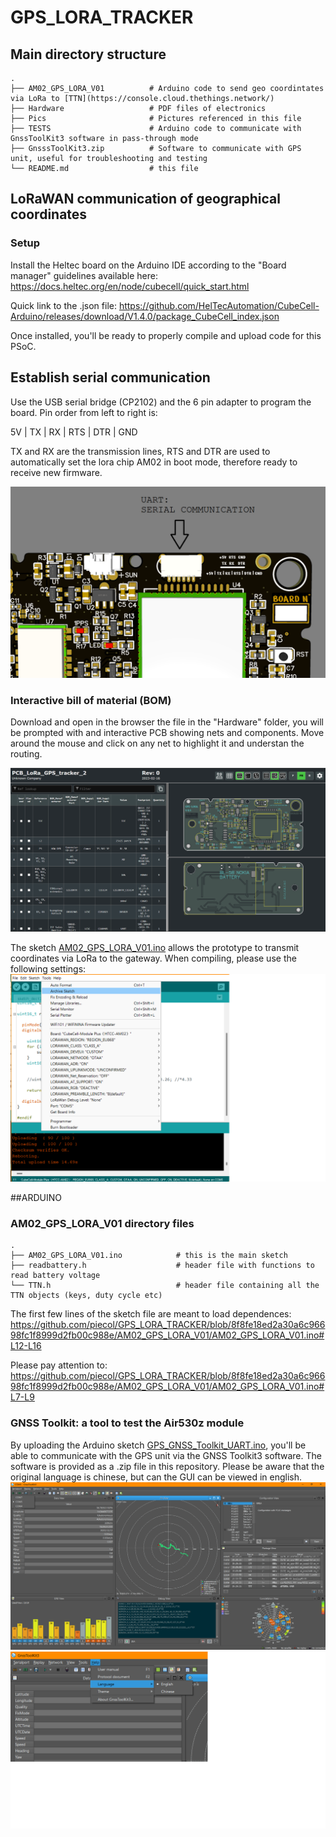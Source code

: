 # GPS_LORA_TRACKER

## Main directory structure

    .
    ├── AM02_GPS_LORA_V01          # Arduino code to send geo coordintates via LoRa to [TTN](https://console.cloud.thethings.network/)
    ├── Hardware                   # PDF files of electronics
    ├── Pics                       # Pictures referenced in this file
    ├── TESTS                      # Arduino code to communicate with GnssToolKit3 software in pass-through mode
    ├── GnsssToolKit3.zip          # Software to communicate with GPS unit, useful for troubleshooting and testing
    └── README.md                  # this file

## LoRaWAN communication of geographical coordinates
### Setup

Install the Heltec board on the Arduino IDE according to the "Board manager" guidelines available here:
https://docs.heltec.org/en/node/cubecell/quick_start.html

Quick link to the .json file:
https://github.com/HelTecAutomation/CubeCell-Arduino/releases/download/V1.4.0/package_CubeCell_index.json

Once installed, you'll be ready to properly compile and upload code for this PSoC.

## Establish serial communication

Use the USB serial bridge (CP2102) and the 6 pin adapter to program the board. Pin order from left to right is:

5V | TX | RX | RTS | DTR | GND

TX and RX are the transmission lines, RTS and DTR are used to automatically set the lora chip AM02 in boot mode, therefore ready to receive new firmware.

![UART](/Pics/UART.png)

### Interactive bill of material (BOM)

Download and open in the browser the file in the "Hardware" folder, you will be prompted with and interactive PCB showing nets and components. Move around the mouse and click on any net to highlight it and understan the routing.

![BOM](/Pics/iBom.png)

The sketch [AM02_GPS_LORA_V01.ino](AM02_GPS_LORA_V01/AM02_GPS_LORA_V01.ino) allows the prototype to transmit coordinates via LoRa to the gateway.
When compiling, please use the following settings:
![Board_details](Pics/Board_details_LoRa_GPS.png)

##ARDUINO
### AM02_GPS_LORA_V01 directory files

    .
    ├── AM02_GPS_LORA_V01.ino            # this is the main sketch
    ├── readbattery.h                    # header file with functions to read battery voltage
    └── TTN.h                            # header file containing all the TTN objects (keys, duty cycle etc)

The first few lines of the sketch file are meant to load dependences:  
https://github.com/piecol/GPS_LORA_TRACKER/blob/8f8fe18ed2a30a6c96698fc1f8999d2fb00c988e/AM02_GPS_LORA_V01/AM02_GPS_LORA_V01.ino#L12-L16

Please pay attention to: 
https://github.com/piecol/GPS_LORA_TRACKER/blob/8f8fe18ed2a30a6c96698fc1f8999d2fb00c988e/AM02_GPS_LORA_V01/AM02_GPS_LORA_V01.ino#L7-L9


### GNSS Toolkit: a tool to test the Air530z module


By uploading the Arduino sketch [GPS_GNSS_Toolkit_UART.ino](TESTS/GPS_GNSS_Toolkit_UART.ino), you'll be able to communicate with the GPS unit via the GNSS Toolkit3 software. The software is provided as a .zip file in this repository. Please be aware that the original language is chinese, but can the GUI can be viewed in english.
![GNSS_Toolkit](/Pics/GNSS_Toolkit.png)
![GNSS_Toolkit](/Pics/GNSS_Toolkit_language.png)

